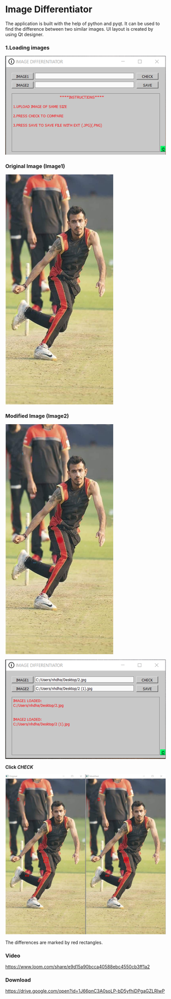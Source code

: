 # Image Differentiator
The application is built with the help of python and pyqt. It can be used to find the difference between two similar images.
UI layout is created by using Qt designer.

### 1.Loading images
![Application](pics/1.png)
### Original Image (Image1)
<img src="https://github.com/dharanish-nh/image_differentiator/blob/master/pics/original.jpg"  width="339" height="720">

### Modified Image (Image2)

<img src="https://github.com/dharanish-nh/image_differentiator/blob/master/pics/edited.jpg?raw=true"  width="339" height="720">

![Application1](pics/2.png)

**Click *CHECK***

![Application](pics/3.png)

The differences are marked by red rectangles.

### Video
https://www.loom.com/share/e9d15a90bcca40588ebc4550cb3ff1a2

### Download

https://drive.google.com/open?id=1J66pnC3A0soLP-bD5yfhiDPgaGZLRIwP
